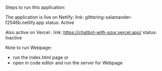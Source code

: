 Steps to run this application: 

The application is live on Netlify: 
link: glittering-salamander-f2546b.netlify.app
status: Active 

Also active on Vercel : 
link: https://chatbot-with-azur.vercel.app/
status: Inactive

Note to run Webpage: 
- run the index.html page
or 
- open in code editor and run the server for Webpage